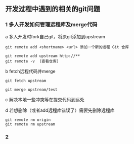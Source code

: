 ## 开发过程中遇到的相关的git问题

### 1 多人开发如何管理远程库及merge代码

a 多人开发时fork自己git，将原git添加到upstream
```
git remote add <shortname> <url> 添加一个新的远程 Git 仓库

git remote add upstream http://**
git remote -v  (查看仓库)

```
b fetch远程代码并merge
```
git fetch upstream

git merge upstream/test
```
c 解决本地一些冲突等在提交代码到远处

d 若想删除（或者add远程库错误了）需要先删除远程库

```
git remote rm origin
git remote rm upstream
```

### 2
